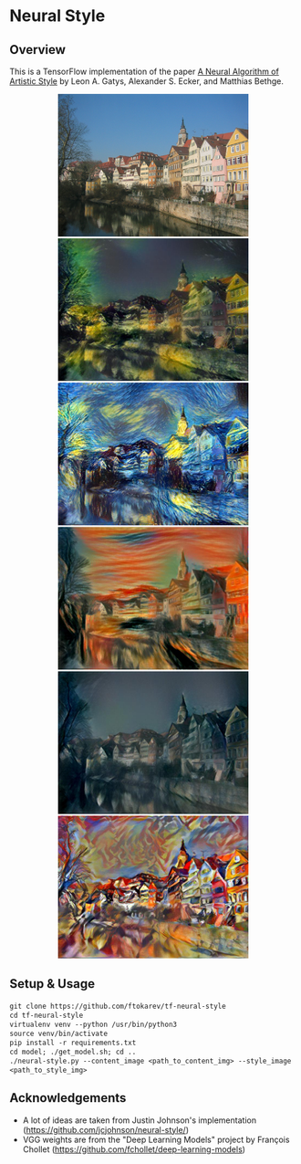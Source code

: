 # Neural Style

## Overview

This is a TensorFlow implementation of the paper [A Neural Algorithm of Artistic Style](http://arxiv.org/abs/1508.06576) by Leon A. Gatys, Alexander S. Ecker, and Matthias Bethge.

<div align="center">
<img src="https://raw.githubusercontent.com/ftokarev/tf-neural-style/master/examples/input/tubingen.jpg" height="250px">
<img src="https://raw.githubusercontent.com/ftokarev/tf-neural-style/master/examples/output/tubingen-shipwreck.jpg" height="250px">

<img src="https://raw.githubusercontent.com/ftokarev/tf-neural-style/master/examples/output/tubingen-starry-night.jpg" height="250px">
<img src="https://raw.githubusercontent.com/ftokarev/tf-neural-style/master/examples/output/tubingen-the-scream.jpg" height="250px">

<img src="https://raw.githubusercontent.com/ftokarev/tf-neural-style/master/examples/output/tubingen-seated-nude.jpg" height="250px">
<img src="https://raw.githubusercontent.com/ftokarev/tf-neural-style/master/examples/output/tubingen-composition-vii.jpg" height="250px">
</div>

## Setup & Usage

    git clone https://github.com/ftokarev/tf-neural-style
    cd tf-neural-style
    virtualenv venv --python /usr/bin/python3
    source venv/bin/activate
    pip install -r requirements.txt
    cd model; ./get_model.sh; cd ..
    ./neural-style.py --content_image <path_to_content_img> --style_image <path_to_style_img>

## Acknowledgements

 - A lot of ideas are taken from Justin Johnson's implementation (https://github.com/jcjohnson/neural-style/)
 - VGG weights are from the "Deep Learning Models" project by François Chollet (https://github.com/fchollet/deep-learning-models)
